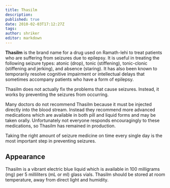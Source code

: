```yaml
---
title: Thasilm
description:
published: true
date: 2010-02-03T17:12:27Z
tags:
author: shriker
editor: markdown
---
```


**Thasilm** is the brand name for a drug used on Ramath-lehi to treat patients who are suffering from seizures due to epilepsy. It is useful in treating the following seizure types: atonic (drop), tonic (stiffening), tonic-clonic (stiffening and jerking), and absence (staring). It has also been known to temporarily resolve cognitive impairment or intellectual delays that sometimes accompany patients who have a form of epilepsy.

Thasilm does not actually fix the problems that cause seizures. Instead, it works by preventing the seizures from occurring.

Many doctors do not recommend Thasilm because it must be injected directly into the blood stream. Instead they recommend more advanced medications which are available in both pill and liquid forms and may be taken orally. Unfortunately not everyone responds encouragingly to these medications, so Thasilm has remained in production.

Taking the right amount of seizure medicine on time every single day is the most important step in preventing seizures.

## Appearance

Thasilm is a vibrant electric blue liquid which is available in 100 milligrams (mg) per 5 milliliters (mL or ml) glass vials. Thasilm should be stored at room temperature, away from direct light and humidity. 